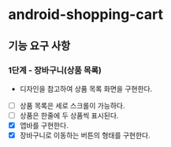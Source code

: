 # android-shopping-cart

## 기능 요구 사항

### 1단계 - 장바구니(상품 목록)
- 디자인을 참고하여 상품 목록 화면을 구현한다.
- [ ] 상품 목록은 세로 스크롤이 가능하다.
- [ ] 상품은 한줄에 두 상품씩 표시된다.
- [x] 앱바를 구현한다.
- [x] 장바구니로 이동하는 버튼의 형태를 구현한다.
